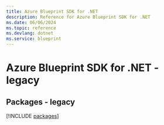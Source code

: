 ```yaml
---
title: Azure Blueprint SDK for .NET
description: Reference for Azure Blueprint SDK for .NET
ms.date: 06/06/2024
ms.topic: reference
ms.devlang: dotnet
ms.service: blueprint
---
```

# Azure Blueprint SDK for .NET - legacy
## Packages - legacy
[!INCLUDE [packages](blueprint-index.md)]